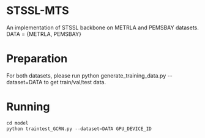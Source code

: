 # STSSL-MTS
An implementation of STSSL backbone on METRLA and PEMSBAY datasets.
DATA = {METRLA, PEMSBAY}

# Preparation
For both datasets, please run python generate_training_data.py --dataset=DATA to get train/val/test data.

# Running
``` python
cd model
python traintest_GCRN.py --dataset=DATA GPU_DEVICE_ID
```
